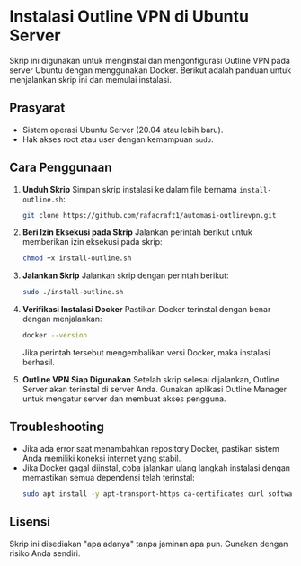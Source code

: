 # Instalasi Outline VPN di Ubuntu Server

Skrip ini digunakan untuk menginstal dan mengonfigurasi Outline VPN pada server Ubuntu dengan menggunakan Docker. Berikut adalah panduan untuk menjalankan skrip ini dan memulai instalasi.

## Prasyarat
- Sistem operasi Ubuntu Server (20.04 atau lebih baru).
- Hak akses root atau user dengan kemampuan `sudo`.

## Cara Penggunaan

1. **Unduh Skrip**
   Simpan skrip instalasi ke dalam file bernama `install-outline.sh`:
   ```bash
   git clone https://github.com/rafacraft1/automasi-outlinevpn.git
   ```

2. **Beri Izin Eksekusi pada Skrip**
   Jalankan perintah berikut untuk memberikan izin eksekusi pada skrip:
   ```bash
   chmod +x install-outline.sh
   ```

3. **Jalankan Skrip**
   Jalankan skrip dengan perintah berikut:
   ```bash
   sudo ./install-outline.sh
   ```

4. **Verifikasi Instalasi Docker**
   Pastikan Docker terinstal dengan benar dengan menjalankan:
   ```bash
   docker --version
   ```
   Jika perintah tersebut mengembalikan versi Docker, maka instalasi berhasil.

5. **Outline VPN Siap Digunakan**
   Setelah skrip selesai dijalankan, Outline Server akan terinstal di server Anda. Gunakan aplikasi Outline Manager untuk mengatur server dan membuat akses pengguna.

## Troubleshooting
- Jika ada error saat menambahkan repository Docker, pastikan sistem Anda memiliki koneksi internet yang stabil.
- Jika Docker gagal diinstal, coba jalankan ulang langkah instalasi dengan memastikan semua dependensi telah terinstal:
  ```bash
  sudo apt install -y apt-transport-https ca-certificates curl software-properties-common
  ```

## Lisensi
Skrip ini disediakan "apa adanya" tanpa jaminan apa pun. Gunakan dengan risiko Anda sendiri.
